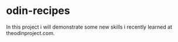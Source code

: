 # odin-recipes

In this project i will demonstrate some new skills i recently learned at theodinproject.com.